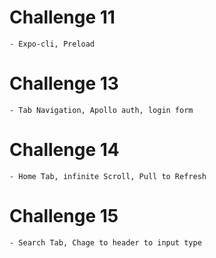 # Challenge 11

    - Expo-cli, Preload

# Challenge 13

    - Tab Navigation, Apollo auth, login form

# Challenge 14

    - Home Tab, infinite Scroll, Pull to Refresh

# Challenge 15

    - Search Tab, Chage to header to input type

